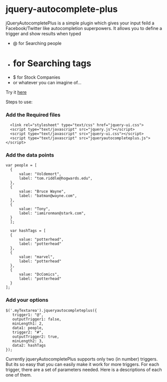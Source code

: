jquery-autocomplete-plus
========================

jQueryAutocompletePlus is a simple plugin which gives your input feild a Facebook/Twitter like autocompletion superpowers. It allows you to define a trigger and show results when typed

 * @ for Searching people</li>
 * # for Searching tags</li>
 * $ for Stock Companies</li>
 * or whatever you can imagine of...</li>


Try it [here](http://ateev.github.io/jquery-autocomplete-plus/)

Steps to use:

### Add the Required files

      <link rel="stylesheet" type="text/css" href="jquery-ui.css">
      <script type="text/javascript" src="jquery.js"></script>
      <script type="text/javascript" src="jquery-ui.css"></script>
      <script type="text/javascript" src="jqueryautocompleteplus.js"></script>


### Add the data points

    var people = [
      {
          value: "Voldemort",
          label: "tom.riddle@hogwards.edu",
      },
      {
          value: "Bruce Wayne",
          label: "batman@wayne.com",
      },
      {
          value: "Tony",
          label: "iamironman@stark.com",
      }
      ];

      var hashTags = [
      {
          value: "potterhead",
          label: "potterhead"
      },
      {
          value: "marvel",
          label: "potterhead"
      },
      {
          value: "DcComics",
          label: "potterhead"
      }
    ];

### Add your options

    $('.myTextarea').jqueryautocompleteplus({
       trigger1: "@",
       outputTrigger1: false,
       minLength1: 2,
       data1: people,
       trigger2: "#",
       outputTrigger2: true,
       minLength2: 3,
       data2: hashTags
    });


Currently jqueryAutocompletePlus supports only two (in number) triggers. But its so easy that you can easily make it work for more triggers. For each trigger, there are a set of parameters needed. Here is a descriptions of each one of them.
